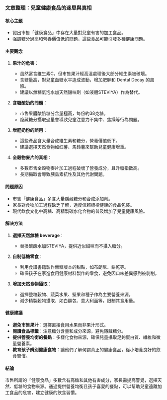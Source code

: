 ### 文章整理：兒童健康食品的迷思與真相

#### 核心主題
- 認出市售「健康食品」中存在大量對兒童有害的加工食品。
- 强調糖分過高和營養價值低的問題，這些食品可能引發多種健康問題。

#### 主要觀念
1. **果汁的危害**：
   - 虽然富含維生素C，但市售果汁經高溫處理後大部分維生素被破壞。
   - 含糖量高，對兒童血糖水平造成波動，增加肥胖和 Dental Decay 的風險。
   - 建議以無糖氣泡水加天然甜味劑（如液體STEVIYA）作為替代。

2. **含糖酸奶的問題**：
   - 市售果醬酸奶糖分含量極高，每份約38克糖。
   - 隐藏糖分攝取過量會導致兒童注意力不集中、焦躁等行為問題。

3. **增肥奶粉的誤用**：
   - 這些產品含大量合成維生素和糖分，營養價值低下。
   - 建議選擇天然食物如红薯、馬鈴薯來幫助兒童健康增重。

4. **全穀物麥片的真相**：
   - 多數市售全穀物麥片加工過程破壞了營養成分，且升糖指數高。
   - 長期攝取會導致胰島素抗性及其他代謝問題。

#### 問題原因
- 市售「健康食品」多含大量隱藏糖分和合成添加劑。
- 家長對食物加工過程缺乏了解，過度信賴標榜健康的食品包裝。
- 現代飲食文化中高糖、高精製碳水化合物的普及增加了兒童健康風險。

#### 解决方法
1. **選擇天然無糖 beverage**：
   - 替換碳酸水加STEVIYA，提供近似甜味而不攝入糖分。

2. **自制低糖零食**：
   - 利用食譜書籍製作無糖版本的甜點，如布朗尼、餅乾等。
   - 確保孩子在家進食用健康材料製作的零食，避免因口味差異感到被剝削。

3. **增加天然食物攝取**：
   - 選擇整粒穀物、蔬菜水果、堅果和種子作為主要營養來源。
   - 減少精製穀物攝取，如白麵包、意大利面等，限制其食用量。

#### 健康建議
- **避免市售果汁**：選擇直接食用水果而非果汁形式。
- **閱讀食品標籤**：注意糖分含量和成分來源，避免隱藏糖分。
- **提供營養均衡的餐點**：多樣化食物來源，確保兒童攝取足夠蛋白質、纖維和微量營養素。
- **教育孩子辨別健康食物**：讓他們了解何謂真正的健康食品，從小培養良好的飲食習慣。

#### 結論
市售所謂的「健康食品」多數含有高糖和其他有害成分，家長需提高警覺，選擇天然、低糖的食物來源。通過提供營養均衡且孩子喜愛的餐點，可以幫助兒童遠離加工食品的危害，建立健康的飲食習慣。